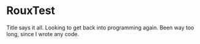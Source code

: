 # RouxTest
Title says it all.
Looking to get back into programming again. Been way too long, since I wrote any code.
